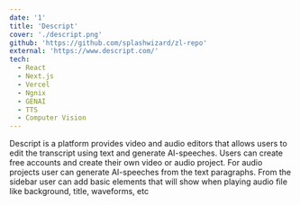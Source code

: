 ```yaml
---
date: '1'
title: 'Descript'
cover: './descript.png'
github: 'https://github.com/splashwizard/zl-repo'
external: 'https://www.descript.com/'
tech:
  - React
  - Next.js
  - Vercel
  - Ngnix
  - GENAI
  - TTS
  - Computer Vision
---
```


Descript is a platform provides video and audio editors that allows users to edit the transcript using text and generate AI-speeches. Users can create free accounts and create their own video or audio project. For audio projects user can generate AI-speeches from the text paragraphs. From the sidebar user can add basic elements that will show when playing audio file like background, title, waveforms, etc